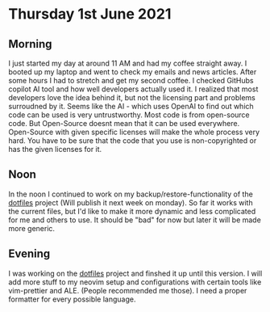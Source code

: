 # Thursday 1st June 2021

## Morning

I just started my day at around 11 AM and had my coffee straight away. I booted up my laptop and went to check my emails and news articles. After some hours I had to stretch and get my second coffee. I checked GitHubs copilot AI tool and how well developers actually used it. I realized that most developers love the idea behind it, but not the licensing part and problems surroudned by it. Seems like the AI - which uses OpenAI to find out which code can be used is very untrustworthy. Most code is from open-source code. But Open-Source doesnt mean that it can be used everywhere. Open-Source with given specific licenses will make the whole process very hard. You have to be sure that the code that you use is non-copyrighted or has the given licenses for it.

## Noon

In the noon I continued to work on my backup/restore-functionality of the [dotfiles](https://github.com/oezguerisbert/dotfiles.git) project (Will publish it next week on monday). So far it works with the current files, but I'd like to make it more dynamic and less complicated for me and others to use. It should be "bad" for now but later it will be made more generic.

## Evening

I was working on the [dotfiles](https://github.com/oezguerisbert/dotfiles.git) project and finshed it up until this version. I will add more stuff to my neovim setup and configurations with certain tools like vim-prettier and ALE. (People recommended me those). I need a proper formatter for every possible language.
